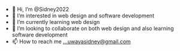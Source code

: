 - 👋 Hi, I’m @Sidney2022
- 👀 I’m interested in web design and software development
- 🌱 I’m currently learning web design
- 💞️ I’m looking to collaborate on both web design and also learning software development
- 📫 How to reach me ...uwayasidney@gmail.com

<!---
Sidney2022/Sidney2022 is a ✨ special ✨ repository because its `README.md` (this file) appears on your GitHub profile.
You can click the Preview link to take a look at your changes.
--->
